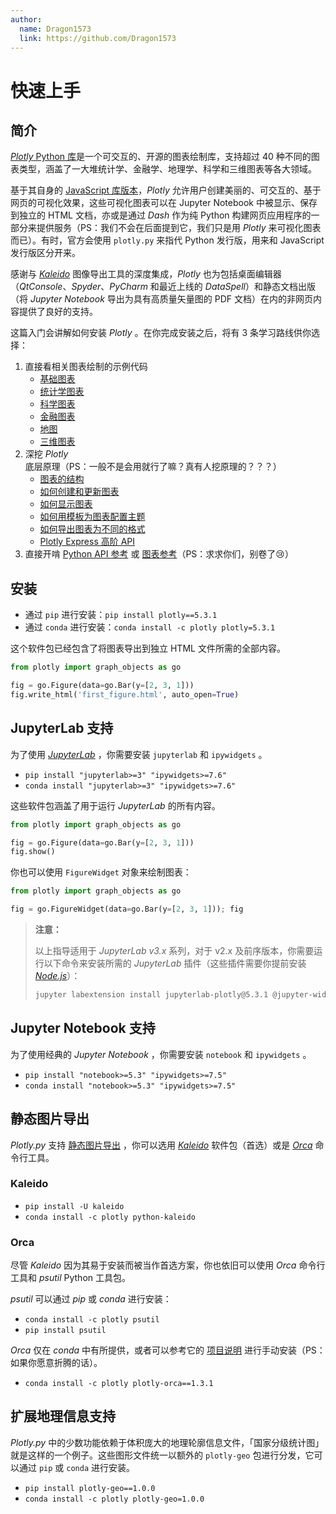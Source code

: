 ```yaml
---
author: 
  name: Dragon1573
  link: https://github.com/Dragon1573
---
```


# 快速上手

## 简介

[*Plotly* Python 库](https://plotly.com/python/)是一个可交互的、开源的图表绘制库，支持超过 40 种不同的图表类型，涵盖了一大堆统计学、金融学、地理学、科学和三维图表等各大领域。

基于其自身的 [JavaScript 库版本](https://plotly.com/javascript/)，*Plotly* 允许用户创建美丽的、可交互的、基于网页的可视化效果，这些可视化图表可以在 Jupyter Notebook 中被显示、保存到独立的 HTML 文档，亦或是通过 *Dash* 作为纯 Python 构建网页应用程序的一部分来提供服务（PS：我们不会在后面提到它，我们只是用 *Plotly* 来可视化图表而已）。有时，官方会使用 `plotly.py` 来指代 Python 发行版，用来和 JavaScript 发行版区分开来。

感谢与 *[Kaleido](https://medium.com/plotly/introducing-kaleido-b03c4b7b1d81)* 图像导出工具的深度集成，*Plotly* 也为包括桌面编辑器（*QtConsole*、*Spyder*、*PyCharm* 和最近上线的 *DataSpell*）和静态文档出版（将 *Jupyter Notebook* 导出为具有高质量矢量图的 PDF 文档）在内的非网页内容提供了良好的支持。

这篇入门会讲解如何安装 *Plotly* 。在你完成安装之后，将有 3 条学习路线供你选择：

1. 直接看相关图表绘制的示例代码
   - [基础图表](https://plotly.com/python/basic-charts/)
   - [统计学图表](https://plotly.com/python/statistical-charts/)
   - [科学图表](https://plotly.com/python/scientific-charts/)
   - [金融图表](https://plotly.com/python/financial-charts/)
   - [地图](https://plotly.com/python/maps/)
   - [三维图表](https://plotly.com/python/3d-charts/)
2. 深挖 *Plotly* 底层原理（PS：一般不是会用就行了嘛？真有人挖原理的？？？）
   - [图表的结构](https://plotly.com/python/figure-structure/)
   - [如何创建和更新图表](https://plotly.com/python/creating-and-updating-figures/)
   - [如何显示图表](https://plotly.com/python/renderers/)
   - [如何用模板为图表配置主题](https://plotly.com/python/templates/)
   - [如何导出图表为不同的格式](https://plotly.com/python/static-image-export/)
   - [Plotly Express 高阶 API](https://plotly.com/python/plotly-express/)
3. 直接开啃 [Python API 参考](https://plotly.com/python-api-reference) 或 [图表参考](https://plotly.com/python/reference)（PS：求求你们，别卷了:cry:）

## 安装

- 通过 `pip` 进行安装：`pip install plotly==5.3.1`
- 通过 `conda` 进行安装：`conda install -c plotly plotly=5.3.1`

这个软件包已经包含了将图表导出到独立 HTML 文件所需的全部内容。

```python
from plotly import graph_objects as go

fig = go.Figure(data=go.Bar(y=[2, 3, 1]))
fig.write_html('first_figure.html', auto_open=True)
```

## JupyterLab 支持

为了使用 *[JupyterLab](https://jupyterlab.readthedocs.io/en/stable/)* ，你需要安装 `jupyterlab` 和 `ipywidgets` 。

- `pip install "jupyterlab>=3" "ipywidgets>=7.6"`
- `conda install "jupyterlab>=3" "ipywidgets>=7.6"`

这些软件包涵盖了用于运行 *JupyterLab* 的所有内容。

```python
from plotly import graph_objects as go

fig = go.Figure(data=go.Bar(y=[2, 3, 1]))
fig.show()
```

你也可以使用 `FigureWidget` 对象来绘制图表：

```python
from plotly import graph_objects as go

fig = go.FigureWidget(data=go.Bar(y=[2, 3, 1])); fig
```

> **注意：**
>
> 以上指导适用于 *JupyterLab v3.x* 系列，对于 v2.x 及前序版本，你需要运行以下命令来安装所需的 *JupyterLab* 插件（这些插件需要你提前安装 [*Node.js*](https://nodejs.org/)）：
>
> ```bash
> jupyter labextension install jupyterlab-plotly@5.3.1 @jupyter-widgets/jupyterlab-manager
> ```

## Jupyter Notebook 支持

为了使用经典的 *Jupyter Notebook* ，你需要安装 `notebook` 和 `ipywidgets` 。

- `pip install "notebook>=5.3" "ipywidgets>=7.5"`
- `conda install "notebook>=5.3" "ipywidgets>=7.5"`

## 静态图片导出

*Plotly.py* 支持 [静态图片导出](https://plotly.com/python/static-image-export/) ，你可以选用 [*Kaleido*](https://github.com/plotly/Kaleido) 软件包（首选）或是 [*Orca*](https://github.com/plotly/orca) 命令行工具。

### Kaleido

- `pip install -U kaleido`
- `conda install -c plotly python-kaleido`

### Orca

尽管 *Kaleido* 因为其易于安装而被当作首选方案，你也依旧可以使用 *Orca* 命令行工具和 *psutil* Python 工具包。

*psutil* 可以通过 *pip* 或 *conda* 进行安装：

- `conda install -c plotly psutil`
- `pip install psutil`

*Orca* 仅在 *conda* 中有所提供，或者可以参考它的 [项目说明](https://github.com/plotly/orca) 进行手动安装（PS：如果你愿意折腾的话）。

- `conda install -c plotly plotly-orca==1.3.1`

## 扩展地理信息支持

*Plotly.py* 中的少数功能依赖于体积庞大的地理轮廓信息文件，「国家分级统计图」就是这样的一个例子。这些图形文件统一以额外的 `plotly-geo` 包进行分发，它可以通过 `pip` 或 `conda` 进行安装。

- `pip install plotly-geo==1.0.0`
- `conda install -c plotly plotly-geo=1.0.0`
